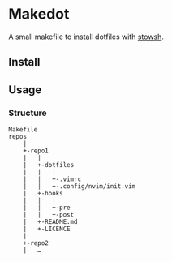 # Makedot

A small makefile to install dotfiles with [stowsh](https://github.com/mikepqr/stowsh).

## Install


## Usage


### Structure

```
Makefile
repos
    |
    +-repo1
    |   |
    |   +-dotfiles
    |   |   |
    |   |   +-.vimrc
    |   |   +-.config/nvim/init.vim
    |   +-hooks
    |   |   |
    |   |   +-pre
    |   |   +-post
    |   +-README.md
    |   +-LICENCE
    |
    +-repo2
    |   …

```
